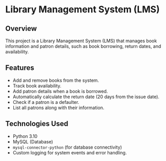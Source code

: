 # Library Management System (LMS)

## Overview
This project is a Library Management System (LMS) that manages book information and patron details, such as book borrowing, return dates, and availability.

## Features
- Add and remove books from the system.
- Track book availability.
- Add patron details when a book is borrowed.
- Automatically calculate the return date (20 days from the issue date).
- Check if a patron is a defaulter.
- List all patrons along with their information.

## Technologies Used
- Python 3.10
- MySQL (Database)
- `mysql-connector-python` (for database connectivity)
- Custom logging for system events and error handling.
